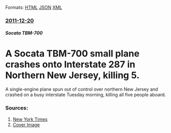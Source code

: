 
Formats: [HTML](/news/2011/12/20/a-socata-tbm-700-small-plane-crashes-onto-interstate-287-in-northern-new-jersey-killing-5.html)  [JSON](/news/2011/12/20/a-socata-tbm-700-small-plane-crashes-onto-interstate-287-in-northern-new-jersey-killing-5.json)  [XML](/news/2011/12/20/a-socata-tbm-700-small-plane-crashes-onto-interstate-287-in-northern-new-jersey-killing-5.xml)  

### [2011-12-20](/news/2011/12/20/index.md)

##### Socata TBM-700
# A Socata TBM-700 small plane crashes onto Interstate 287 in Northern New Jersey, killing 5. 

A single-engine plane spun out of control over northern New Jersey and crashed on a busy interstate Tuesday morning, killing all five people aboard.


### Sources:

1. [New York Times](https://www.nytimes.com/2011/12/21/nyregion/at-least-3-dead-after-small-plane-crashes-on-i-287-in-new-jersey.html)
1. [Cover Image](https://static01.nyt.com/images/icons/t_logo_291_black.png)
